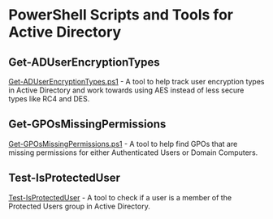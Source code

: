 # PowerShell Scripts and Tools for Active Directory

## Get-ADUserEncryptionTypes

[Get-ADUserEncryptionTypes.ps1](./Get-ADUserEncryptionTypes.ps1) - A tool to help track user encryption types in Active Directory and work towards using AES instead of less secure types like RC4 and DES.

## Get-GPOsMissingPermissions

[Get-GPOsMissingPermissions.ps1](./Get-GPOsMissingPermissions.ps1) - A tool to help find GPOs that are missing permissions for either Authenticated Users or Domain Computers.

## Test-IsProtectedUser

[Test-IsProtectedUser](./Test-IsProtectedUser.ps1) - A tool to check if a user is a member of the Protected Users group in Active Directory.
